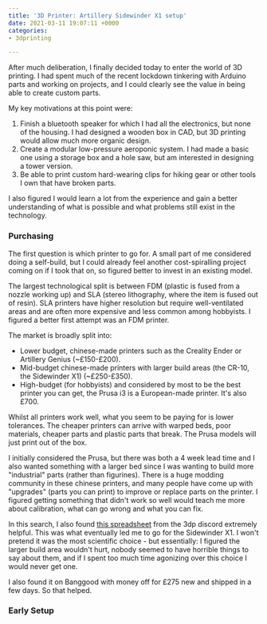 ```yaml
---
title: '3D Printer: Artillery Sidewinder X1 setup'
date: 2021-03-11 19:07:11 +0000
categories:
- 3dprinting

---
```

After much deliberation, I finally decided today to enter the world of 3D printing. I had spent much of the recent lockdown tinkering with Arduino parts and working on projects, and I could clearly see the value in being able to create custom parts.

My key motivations at this point were:

1. Finish a bluetooth speaker for which I had all the electronics, but none of the housing. I had designed a wooden box in CAD, but 3D printing would allow much more organic design.
2. Create a modular low-pressure aeroponic system. I had made a basic one using a storage box and a hole saw, but am interested in designing a tower version.
3. Be able to print custom hard-wearing clips for hiking gear or other tools I own that have broken parts.

I also figured I would learn a lot from the experience and gain a better understanding of what is possible and what problems still exist in the technology.

### Purchasing

The first question is which printer to go for. A small part of me considered doing a self-build, but I could already feel another cost-spiralling project coming on if I took that on, so figured better to invest in an existing model.

The largest technological split is between FDM (plastic is fused from a nozzle working up) and SLA (stereo lithography, where the item is fused out of resin). SLA printers have higher resolution but require well-ventilated areas and are often more expensive and less common among hobbyists. I figured a better first attempt was an FDM printer.

The market is broadly split into:

* Lower budget, chinese-made printers such as the Creality Ender or Artillery Genius (\~£150-£200).
* Mid-budget chinese-made printers with larger build areas (the CR-10, the Sidewinder X1) (\~£250-£350).
* High-budget (for hobbyists) and considered by most to be the best printer you can get, the Prusa i3 is a European-made printer. It's also £700.

Whilst all printers work well, what you seem to be paying for is lower tolerances. The cheaper printers can arrive with warped beds, poor materials, cheaper parts and plastic parts that break. The Prusa models will just print out of the box.

I initially considered the Prusa, but there was both a 4 week lead time and I also wanted something with a larger bed since I was wanting to build more "industrial" parts (rather than figurines). There is a huge modding community in these chinese printers, and many people have come up with "upgrades" (parts you can print) to improve or replace parts on the printer. I figured getting something that didn't work so well would teach me more about calibration, what can go wrong and what you can fix.

In this search, I also found [this spreadsheet](https://docs.google.com/spreadsheets/d/1xEZq0ovtieAof78GG8L_DPWIoD0iHY69tpp_7Mo6ZKU/edit#gid=840841259) from the 3dp discord extremely helpful. This was what eventually led me to go for the Sidewinder X1. I won't pretend it was the most scientific choice - but essentially: I figured the larger build area wouldn't hurt, nobody seemed to have horrible things to say about them, and if I spent too much time agonizing over this choice I would never get one. 

I also found it on Banggood with money off for £275 new and shipped in a few days. So that helped.

### Early Setup